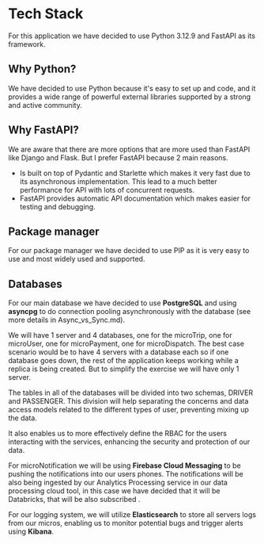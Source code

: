 
# Tech Stack

For this application we have decided to use Python 3.12.9 and FastAPI as its framework.


## Why Python?

We have decided to use Python because it's easy to set up and code, and it provides a wide range of powerful external libraries supported by a strong and active community.

## Why FastAPI?

We are aware that there are more options that are more used than FastAPI like Django and Flask. But I prefer FastAPI because 2 main reasons.


- Is built on top of Pydantic and Starlette which makes it very fast due to its asynchronous implementation. This lead to a much better performance for API with lots of concurrent requests.
- FastAPI provides automatic API documentation which makes easier for testing and debugging.

## Package manager

For our package manager we have decided to use PIP as it is very easy to use and most widely used and supported.

## Databases

For our main database we have decided to use **PostgreSQL** and using **asyncpg** to do connection pooling asynchronously with the database (see more details in Async_vs_Sync.md).

We will have 1 server and 4 databases, one for the microTrip, one for microUser, one for microPayment, one for microDispatch. The best case scenario would be to have 4 servers with a database each so if one database goes down, the rest of the application keeps working while a replica is being created. But to simplify the exercise we will have only 1 server.

The tables in all of the databases will be divided into two schemas, DRIVER and PASSENGER. This division will help separating the concerns and data access models related to the different types of user, preventing mixing up the data.

It also enables us to more effectively define the RBAC for the users interacting with the services, enhancing the security and protection of our data.

For microNotification we will be using **Firebase Cloud Messaging** to be pushing the notifications into our users phones. The notifications will be also being ingested by our Analytics Processing service in our data processing cloud tool, in this case we have decided that it will be Databricks, that will be also subscribed .

For our logging system, we will utilize **Elasticsearch** to store all servers logs from our micros, enabling us to monitor potential bugs and trigger alerts using **Kibana**.
